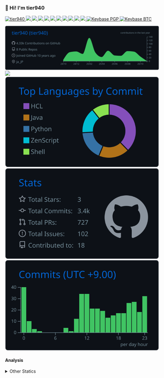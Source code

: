 ### 👋 Hi! I'm tier940

<p align="left"> 
  <a href="https://github.com/tier940/tier940/">
    <img src="https://komarev.com/ghpvc/?username=tier940" alt="tier940" />
  </a>
  <a href="http://twitter.com/tier940">
    <img height="20" src="https://img.shields.io/twitter/follow/tier940?label=Twitter&logo=twitter&style=flat" />
  </a>
  <a href="https://github.com/tier940">
    <img height="20" src="https://img.shields.io/github/followers/tier940?label=follow&logo=github&style=flat" />
  </a>
  <a href="https://www.reddit.com/user/tier940">
    <img height="20" src="https://img.shields.io/reddit/user-karma/combined/tier940?label=Reddit&logo=reddit&style=flat" />
  </a>
  <a href="https://stackoverflow.com/users/17317833/tier940">
    <img height="20" src="https://img.shields.io/stackexchange/stackoverflow/r/17317833?label=StackOverflow&logo=stack-overflow&style=flat" />
  </a>
  <a href="https://zenn.dev/tier940">
    <img height="20" src="https://zenn.badge.nikaera.com/s/tier940/likes" />
  </a>
  <a href="https://zenn.dev/tier940">
    <img height="20" src="https://zenn.badge.nikaera.com/s/tier940/followers" />
  </a>
  <a href="https://zenn.dev/tier940">
    <img height="20" src="https://zenn.badge.nikaera.com/s/tier940/articles" />
  </a>
  <a href="http://qiita.com/tier940">
    <img height="20" src="https://qiita-badge.apiapi.app/s/tier940/posts.svg" />
  </a>
  <a href="http://qiita.com/tier940">
    <img height="20" src="https://qiita-badge.apiapi.app/s/tier940/contributions.svg" />
  </a>
  <a href="https://github.com/tier940/tier940/">
    <img height="20" src="https://github.com/tier940/tier940/actions/workflows/main.yml/badge.svg" />
  </a>
  <a href="https://keybase.io/tier940">
    <img alt="Keybase PGP" src="https://img.shields.io/keybase/pgp/tier940">
  </a>
  <a href="https://keybase.io/tier940">
    <img alt="Keybase BTC" src="https://img.shields.io/keybase/btc/tier940">
  </a>
</p>

[![](https://raw.githubusercontent.com/tier940/tier940/main/profile-summary-card-output/github_dark/0-profile-details.svg)](https://github.com/vn7n24fzkq/github-profile-summary-cards)
[![](https://raw.githubusercontent.com/tier940/tier940/main/profile-summary-card-output/github_dark/1-repos-per-language.svg)](https://github.com/vn7n24fzkq/github-profile-summary-cards) [![](https://raw.githubusercontent.com/tier940/tier940/main/profile-summary-card-output/github_dark/2-most-commit-language.svg)](https://github.com/vn7n24fzkq/github-profile-summary-cards)
[![](https://raw.githubusercontent.com/tier940/tier940/main/profile-summary-card-output/github_dark/3-stats.svg)](https://github.com/vn7n24fzkq/github-profile-summary-cards) [![](https://raw.githubusercontent.com/tier940/tier940/main/profile-summary-card-output/github_dark/4-productive-time.svg)](https://github.com/vn7n24fzkq/github-profile-summary-cards)


#### Analysis
<!-- <img height="150" src="https://github.com/tier940/tier940/blob/master/images/stat.svg" alt="Alternative Text"/> -->

<details>
  <summary>Other Statics</summary>
  <!--START_SECTION:waka-->
![Code Time](http://img.shields.io/badge/Code%20Time-4%2C137%20hrs%204%20mins-blue)

**🐱 My GitHub Data** 

> 📦 32.6 kB Used in GitHub's Storage 
 > 
> 💼 Opted to Hire
 > 
> 📜 8 Public Repositories 
 > 
> 🔑 4 Private Repositories 
 > 
**I'm an Early 🐤** 

```text
🌞 Morning                128 commits         ██████░░░░░░░░░░░░░░░░░░░   22.98 % 
🌆 Daytime                232 commits         ██████████░░░░░░░░░░░░░░░   41.65 % 
🌃 Evening                156 commits         ███████░░░░░░░░░░░░░░░░░░   28.01 % 
🌙 Night                  41 commits          ██░░░░░░░░░░░░░░░░░░░░░░░   07.36 % 
```
📅 **I'm Most Productive on Friday** 

```text
Monday                   43 commits          ██░░░░░░░░░░░░░░░░░░░░░░░   07.72 % 
Tuesday                  68 commits          ███░░░░░░░░░░░░░░░░░░░░░░   12.21 % 
Wednesday                74 commits          ███░░░░░░░░░░░░░░░░░░░░░░   13.29 % 
Thursday                 31 commits          █░░░░░░░░░░░░░░░░░░░░░░░░   05.57 % 
Friday                   162 commits         ███████░░░░░░░░░░░░░░░░░░   29.08 % 
Saturday                 56 commits          ███░░░░░░░░░░░░░░░░░░░░░░   10.05 % 
Sunday                   123 commits         ██████░░░░░░░░░░░░░░░░░░░   22.08 % 
```


📊 **This Week I Spent My Time On** 

```text
🕑︎ Time Zone: Asia/Tokyo

💬 Programming Languages: 
Other                    21 hrs 44 mins      ████████████████████░░░░░   80.68 % 
Java                     3 hrs 19 mins       ███░░░░░░░░░░░░░░░░░░░░░░   12.35 % 
Markdown                 41 mins             █░░░░░░░░░░░░░░░░░░░░░░░░   02.57 % 
INI                      33 mins             █░░░░░░░░░░░░░░░░░░░░░░░░   02.09 % 
Groovy                   9 mins              ░░░░░░░░░░░░░░░░░░░░░░░░░   00.59 % 

🔥 Editors: 
Edge                     21 hrs 44 mins      ████████████████████░░░░░   80.66 % 
IntelliJ IDEA            3 hrs 50 mins       ████░░░░░░░░░░░░░░░░░░░░░   14.27 % 
VS Code                  1 hr 21 mins        █░░░░░░░░░░░░░░░░░░░░░░░░   05.06 % 
Chrome                   0 secs              ░░░░░░░░░░░░░░░░░░░░░░░░░   00.01 % 

💻 Operating System: 
Linux                    26 hrs 56 mins      █████████████████████████   99.99 % 
Unknown OS               0 secs              ░░░░░░░░░░░░░░░░░░░░░░░░░   00.01 % 
```

**I Mostly Code in Java** 

```text
Java                     15 repos            █████████████░░░░░░░░░░░░   51.72 % 
ZenScript                2 repos             ██░░░░░░░░░░░░░░░░░░░░░░░   06.90 % 
Python                   1 repo              █░░░░░░░░░░░░░░░░░░░░░░░░   03.45 % 
HTML                     1 repo              █░░░░░░░░░░░░░░░░░░░░░░░░   03.45 % 
Dockerfile               1 repo              █░░░░░░░░░░░░░░░░░░░░░░░░   03.45 % 
```



**Timeline**

![Lines of Code chart](https://raw.githubusercontent.com/tier940/tier940/main/assets/bar_graph.png)


 Last Updated on 16/07/2024 00:15:40 UTC
<!--END_SECTION:waka-->
</details>
